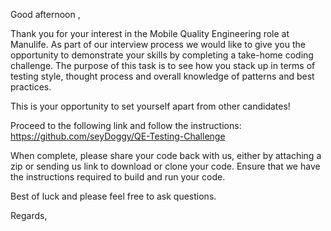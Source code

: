 Good afternoon <CANDIDATE NAME HERE>,

Thank you for your interest in the Mobile Quality Engineering role at Manulife. As part of our interview process we would like to give you the opportunity to demonstrate your skills by completing a take-home coding challenge. The purpose of this task is to see how you stack up in terms of testing style, thought process and overall knowledge of patterns and best practices.   

This is your opportunity to set yourself apart from other candidates!   

Proceed to the following link and follow the instructions: <https://github.com/seyDoggy/QE-Testing-Challenge>   

When complete, please share your code back with us, either by attaching a zip or sending us link to download or clone your code. Ensure that we have the instructions required to build and run your code.   

Best of luck and please feel free to ask questions.   

Regards, <YOUR NAME HERE>
